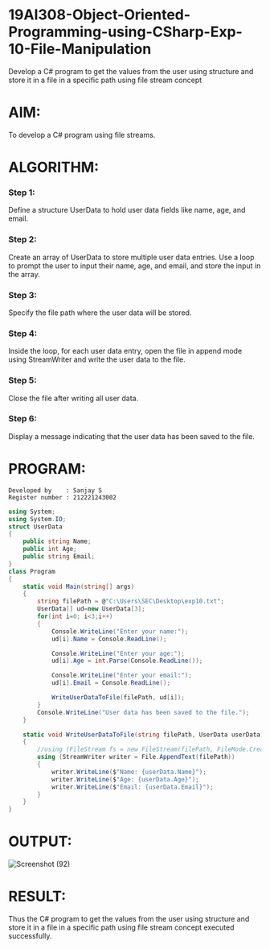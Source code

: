 # 19AI308-Object-Oriented-Programming-using-CSharp-Exp-10-File-Manipulation
Develop a C# program to get the values from the user using structure and store it in a file in a specific path using file stream concept

# AIM:
To develop a C# program using file streams.

# ALGORITHM:
### Step 1: 
Define a structure UserData to hold user data fields like name, age, and email.
### Step 2:
Create an array of UserData to store multiple user data entries. Use a loop to prompt the user to input their name, age, and email, and store the input in the array.
### Step 3: 
Specify the file path where the user data will be stored.
### Step 4: 
Inside the loop, for each user data entry, open the file in append mode using StreamWriter and write the user data to the file.
### Step 5:
Close the file after writing all user data.
### Step 6:
Display a message indicating that the user data has been saved to the file.

# PROGRAM:

```
Developed by    : Sanjay S
Register number : 212221243002

```
```c#
using System;
using System.IO;
struct UserData
{
    public string Name;
    public int Age;
    public string Email;
}
class Program
{
    static void Main(string[] args)
    {
        string filePath = @"C:\Users\SEC\Desktop\exp10.txt";
        UserData[] ud=new UserData[3];
        for(int i=0; i<3;i++)
        {
            Console.WriteLine("Enter your name:");
            ud[i].Name = Console.ReadLine();

            Console.WriteLine("Enter your age:");
            ud[i].Age = int.Parse(Console.ReadLine());

            Console.WriteLine("Enter your email:");
            ud[i].Email = Console.ReadLine();

            WriteUserDataToFile(filePath, ud[i]);
        }  
        Console.WriteLine("User data has been saved to the file.");
    }

    static void WriteUserDataToFile(string filePath, UserData userData)
    {
        //using (FileStream fs = new FileStream(filePath, FileMode.Create))
        using (StreamWriter writer = File.AppendText(filePath))
        {
            writer.WriteLine($"Name: {userData.Name}");
            writer.WriteLine($"Age: {userData.Age}");
            writer.WriteLine($"Email: {userData.Email}");
        }
    }
}
```

# OUTPUT:
![Screenshot (92)](https://github.com/sanjay5656/19AI308-Object-Oriented-Programming-using-CSharp-Exp-10-File-Manipulation/assets/115128955/f29380a5-8d86-4bfc-adb1-19282820aca9)

# RESULT:
Thus the C# program to get the values from the user using structure and store it in a file in a specific path using file stream concept executed successfully.
